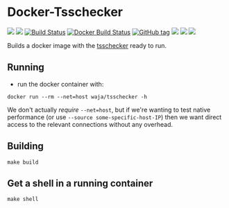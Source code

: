 # Docker-Tsschecker

[![](https://images.microbadger.com/badges/version/waja/project.svg)](https://hub.docker.com/r/waja/project/)
[![](https://images.microbadger.com/badges/image/waja/project.svg)](https://hub.docker.com/r/waja/project/)
[![Build Status](https://travis-ci.org/Cyconet/docker-tsschecker.svg?branch=development)](https://travis-ci.org/Cyconet/docker-tsschecker)
[![Docker Build Status](https://img.shields.io/docker/build/waja/tsschecker.svg)](https://hub.docker.com/r/waja/tsschecker/)
[![GitHub tag](https://img.shields.io/github/tag/Cyconet/docker-tsschecker.svg)](https://github.com/Cyconet/docker-tsschecker/tags)
[![](https://img.shields.io/docker/pulls/waja/tsschecker.svg)](https://hub.docker.com/r/waja/tsschecker/)
[![](https://img.shields.io/docker/stars/waja/tsschecker.svg)](https://hub.docker.com/r/waja/tsschecker/)
[![](https://img.shields.io/docker/automated/waja/tsschecker.svg)](https://hub.docker.com/r/waja/tsschecker/)

Builds a docker image with the [tsschecker](https://github.com/tihmstar/tsschecker) ready to run.


Running
-------

- run the docker container with:

```
docker run --rm --net=host waja/tsschecker -h
```

We don't actually _require_ `--net=host`, but if we're wanting to test native performance (or use `--source some-specific-host-IP`) then we want direct access to the relevant connections without any overhead.

Building
--------

```
make build
```

Get a shell in a running container
----------------------------------

```
make shell
```
